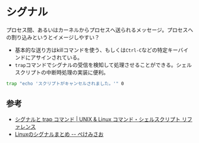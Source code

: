 シグナル
========

プロセス間、あるいはカーネルからプロセスへ送られるメッセージ。プロセスへの割り込みというとイメージしやすい？

* 基本的な送り方はkillコマンドを使う、もしくは`Ctrl-C`などの特定キーバインドにアサインされている。
* `trap`コマンドでシグナルの受信を検知して処理させることができる。シェルスクリプトの中断時処理の実装に便利。
```bash
trap "echo 'スクリプトがキャンセルされました。'" 0
```

参考
----

* [シグナルと trap コマンド | UNIX & Linux コマンド・シェルスクリプト リファレンス](http://shellscript.sunone.me/signal_and_trap.html)
* [Linuxのシグナルまとめ -- ぺけみさお](http://www.xmisao.com/2013/11/10/linux-kill-signals.html)